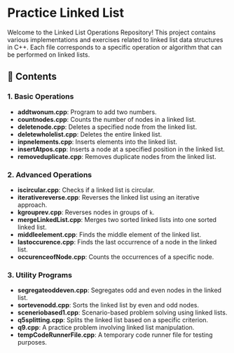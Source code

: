 # Practice Linked List

Welcome to the Linked List Operations Repository! This project contains various implementations and exercises related to linked list data structures in C++. Each file corresponds to a specific operation or algorithm that can be performed on linked lists.

## 📁 Contents

### 1. Basic Operations
- **addtwonum.cpp**: Program to add two numbers.
- **countnodes.cpp**: Counts the number of nodes in a linked list.
- **deletenode.cpp**: Deletes a specified node from the linked list.
- **deletewholelist.cpp**: Deletes the entire linked list.
- **inpnelements.cpp**: Inserts elements into the linked list.
- **insertAtpos.cpp**: Inserts a node at a specified position in the linked list.
- **removeduplicate.cpp**: Removes duplicate nodes from the linked list.

### 2. Advanced Operations
- **iscircular.cpp**: Checks if a linked list is circular.
- **iterativereverse.cpp**: Reverses the linked list using an iterative approach.
- **kgrouprev.cpp**: Reverses nodes in groups of `k`.
- **mergeLinkedList.cpp**: Merges two sorted linked lists into one sorted linked list.
- **middleelement.cpp**: Finds the middle element of the linked list.
- **lastoccurence.cpp**: Finds the last occurrence of a node in the linked list.
- **occurenceofNode.cpp**: Counts the occurrences of a specific node.

### 3. Utility Programs
- **segregateoddeven.cpp**: Segregates odd and even nodes in the linked list.
- **sortevenodd.cpp**: Sorts the linked list by even and odd nodes.
- **sceneriobased1.cpp**: Scenario-based problem solving using linked lists.
- **q5splitting.cpp**: Splits the linked list based on a specific criterion.
- **q9.cpp**: A practice problem involving linked list manipulation.
- **tempCodeRunnerFile.cpp**: A temporary code runner file for testing purposes.
